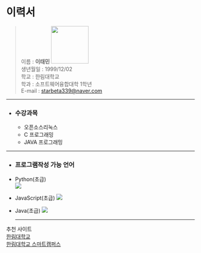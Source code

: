 이력서
========
> 이름 : **이태민**   <img width="100" src="https://user-images.githubusercontent.com/45085490/48926407-217b2080-ef11-11e8-9657-594d6942ea5a.jpg">  
> 생년월일 : 1999/12/02    
> 학교 : 한림대학교  
> 학과 : 소프트웨어융합대학 1학년  
> E-mail : starbeta339@naver.com

-----------------------------------

- ### 수강과목
  - 오픈소스리눅스  
  - C 프로그래밍
  - JAVA 프로그래밍

-----------------------------------

- ### 프로그램작성 가능 언어    
- Python(초급)  
  <img src="https://user-images.githubusercontent.com/45085490/48926969-c7308e80-ef15-11e8-9ace-229d5fa8d645.png">    
- JavaScript(초급)
  <img src="https://user-images.githubusercontent.com/45085490/48927411-00b6c900-ef19-11e8-946a-94fd67d2c2fe.png">
- Java(초급)
  <img src="https://user-images.githubusercontent.com/45085490/48927464-5c815200-ef19-11e8-9168-4c7e18822b42.jpg">

  
  -----------------------------------

추천 사이트  
[한림대학교](http://www.hallym.ac.kr)  
[한림대학교 스마트캠퍼스](https://wwww.smart.hallym.ac.kr)



